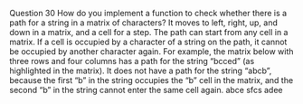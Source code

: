 Question 30 How do you implement a function to check whether there is a path for a string in a
matrix of characters? It moves to left, right, up, and down in a matrix, and a cell for a step. The
path can start from any cell in a matrix. If a cell is occupied by a character of a string on the
path, it cannot be occupied by another character again. For example, the matrix below with three
rows and four columns has a path for the string “bcced” (as highlighted in the matrix). It does not
have a path for the string “abcb”, because the first “b” in the string occupies the “b” cell in the
matrix, and the second “b” in the string cannot enter the same cell again. abce sfcs adee
